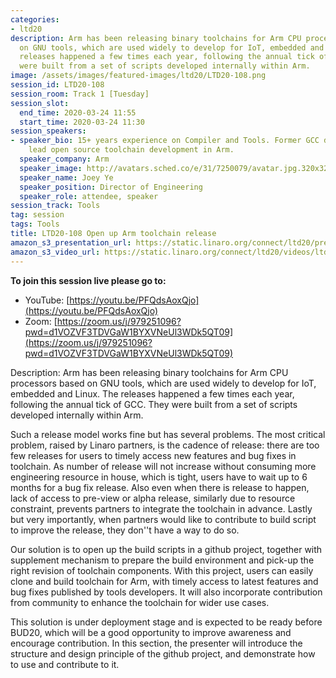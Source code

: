 ```yaml
---
categories:
- ltd20
description: Arm has been releasing binary toolchains for Arm CPU processors based
  on GNU tools, which are used widely to develop for IoT, embedded and Linux. The
  releases happened a few times each year, following the annual tick of GCC. They
  were built from a set of scripts developed internally within Arm.
image: /assets/images/featured-images/ltd20/LTD20-108.png
session_id: LTD20-108
session_room: Track 1 [Tuesday]
session_slot:
  end_time: 2020-03-24 11:55
  start_time: 2020-03-24 11:30
session_speakers:
- speaker_bio: 15+ years experience on Compiler and Tools. Former GCC developer. Currently
    lead open source toolchain development in Arm.
  speaker_company: Arm
  speaker_image: http://avatars.sched.co/e/31/7250079/avatar.jpg.320x320px.jpg?939
  speaker_name: Joey Ye
  speaker_position: Director of Engineering
  speaker_role: attendee, speaker
session_track: Tools
tag: session
tags: Tools
title: LTD20-108 Open up Arm toolchain release
amazon_s3_presentation_url: https://static.linaro.org/connect/ltd20/presentations/LTD20-108-0.pdf
amazon_s3_video_url: https://static.linaro.org/connect/ltd20/videos/ltd20-108.mp4
---
```


**To join this session live please go to:**

*   YouTube: [https://youtu.be/PFQdsAoxQjo](https://youtu.be/PFQdsAoxQjo)
*   Zoom: [https://zoom.us/j/979251096?pwd=d1VOZVF3TDVGaW1BYXVNeUl3WDk5QT09](https://zoom.us/j/979251096?pwd=d1VOZVF3TDVGaW1BYXVNeUl3WDk5QT09)

Description:
Arm has been releasing binary toolchains for Arm CPU processors based on GNU tools, which are used widely to develop for IoT, embedded and Linux. The releases happened a few times each year, following the annual tick of GCC. They were built from a set of scripts developed internally within Arm.

Such a release model works fine but has several problems. The most critical problem, raised by Linaro partners, is the cadence of release: there are too few releases for users to timely access new features and bug fixes in toolchain. As number of release will not increase without consuming more engineering resource in house, which is tight, users have to wait up to 6 months for a bug fix release. Also even when there is release to happen, lack of access to pre-view or alpha release, similarly due to resource constraint, prevents partners to integrate the toolchain in advance. Lastly but very importantly, when partners would like to contribute to build script to improve the release, they don''t have a way to do so.

Our solution is to open up the build scripts in a github project, together with supplement mechanism to prepare the build environment and pick-up the right revision of toolchain components. With this project, users can easily clone and build toolchain for Arm, with timely access to latest features and bug fixes published by tools developers. It will also incorporate contribution from community to enhance the toolchain for wider use cases.

This solution is under deployment stage and is expected to be ready before BUD20, which will be a good opportunity to improve awareness and encourage contribution. In this section, the presenter will introduce the structure and design principle of the github project, and demonstrate how to use and contribute to it.
